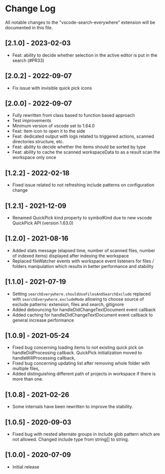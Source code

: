 # Change Log

All notable changes to the "vscode-search-everywhere" extension will be documented in this file.

## [2.1.0] - 2023-02-03
- Feat: ability to decide whether selection in the active editor is put in the search (#PR33)

## [2.0.2] - 2022-09-07
- Fix issue with invisible quick pick icons

## [2.0.0] - 2022-09-07
- Fully rewritten from class based to function based approach
- Test improvements
- Minimum version of vscode set to 1.64.0
- Feat: item icon to open it to the side
- Feat: dedicated output with logs related to triggered actions, scanned directories structure, etc.
- Feat: ability to decide whether the items should be sorted by type
- Feat: ability to cache the scanned workspaceData to as a result scan the workspace only once

## [1.2.2] - 2022-02-18
- Fixed issue related to not refreshing include patterns on configuration change

## [1.2.1] - 2021-12-09
- Renamed QuickPick kind property to symbolKind due to new vscode QuickPick API (version 1.63.0)
## [1.2.0] - 2021-08-16
- Added stats message (elapsed time, number of scanned files, number of indexed items) displayed after indexing the workspace
- Replaced fileWatcher events with workspace event listeners for files / folders manipulation which results in better performance and stability
## [1.1.0] - 2021-07-19
- Setting `searchEverywhere.shouldUseFilesAndSearchExclude` replaced with `searchEverywhere.excludeMode` allowing to choose source of exclude patterns: extension, files and search, gitignore
- Added debouncing for handleDidChangeTextDocument event callback
- Added caching for handleDidChangeTextDocument event callback to general increase performance
## [1.0.9] - 2021-05-24
- Fixed bug concerning loading items to not existing quick pick on handleDidProcessing callback. QuickPick initialization moved to handleWillProcessing callback,
- Fixed bug concerning updating list after removing whole folder with multiple files,
- Added distinguishing different path of projects in workspace if there is more than one.

## [1.0.8] - 2021-02-26
- Some internals have been rewritten to improve the stability.

## [1.0.5] - 2020-09-03
- Fixed bug with nested alternate groups in include glob pattern which are not allowed. Changed include type from string[] to string.

## [1.0.0] - 2020-07-09
- Initial release
